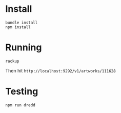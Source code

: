 # Install

```
bundle install
npm install
```

# Running

```
rackup
```

Then hit `http://localhost:9292/v1/artworks/111628`


# Testing

```
npm run dredd
```
